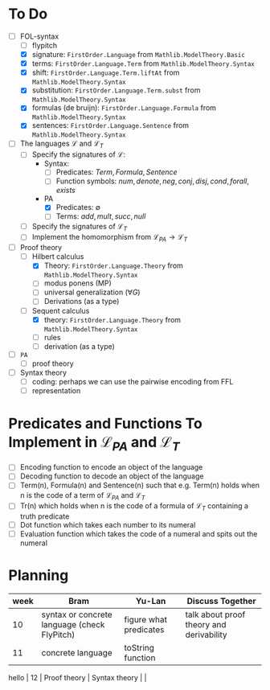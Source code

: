 # To Do
- [ ] FOL-syntax
  - [ ] flypitch
  - [X] signature: `FirstOrder.Language` from `Mathlib.ModelTheory.Basic`
  - [X] terms: `FirstOrder.Language.Term` from `Mathlib.ModelTheory.Syntax`
  - [X] shift: `FirstOrder.Language.Term.liftAt` from `Mathlib.ModelTheory.Syntax`
  - [X] substitution: `FirstOrder.Language.Term.subst` from `Mathlib.ModelTheory.Syntax`
  - [X] formulas (de bruijn): `FirstOrder.Language.Formula` from `Mathlib.ModelTheory.Syntax`
  - [X] sentences: `FirstOrder.Language.Sentence` from `Mathlib.ModelTheory.Syntax`
- [ ] The languages $\mathcal{L}$ and $\mathcal{L}_T$
  - [ ] Specify the signatures of $\mathcal{L}$:
    - Syntax:   
      - [ ] Predicates: $Term,Formula,Sentence$
      - [ ] Function symbols: $num,denote,neg,conj,disj,cond,forall,exists$
    - PA
      - [x] Predicates: $\emptyset$
      - [ ] Terms: $add,mult,succ,null$ 
  - [ ] Specify the signatures of $\mathcal{L}_T$
  - [ ] Implement the homomorphism from $\mathcal{L}_{PA}\to \mathcal{L}_T$
- [ ] Proof theory
  - [ ] Hilbert calculus
    - [X] Theory: `FirstOrder.Language.Theory` from `Mathlib.ModelTheory.Syntax`
    - [ ] modus ponens (MP)
    - [ ] universal generalization ($\forall G$)
    - [ ] Derivations (as a type)
  - [ ] Sequent calculus
    - [X] theory: `FirstOrder.Language.Theory` from `Mathlib.ModelTheory.Syntax`
    - [ ] rules
    - [ ] derivation (as a type)
- [ ] $\texttt{PA}$
  - [ ] proof theory
- [ ] Syntax theory
  - [ ] coding: perhaps we can use the pairwise encoding from FFL
  - [ ] representation
     
# Predicates and Functions To Implement in $\mathcal{L}_{PA}$ and $\mathcal{L}_T$
- [ ] Encoding function to encode an object of the language
- [ ] Decoding function to decode an object of the language
- [ ] Term(n), Formula(n) and Sentence(n) such that e.g. Term(n) holds when n is the code of a term of $\mathcal{L}_{PA}$ and $\mathcal{L}_T$
- [ ] Tr(n) which holds when n is the code of a formula of $\mathcal{L}_{T}$ containing a truth predicate 
- [ ] Dot function which takes each number to its numeral
- [ ] Evaluation function which takes the code of a numeral and spits out the numeral
     
# Planning
| week | Bram | Yu-Lan | Discuss Together |
|---|---|---|---|
| 10 | syntax or concrete  language (check FlyPitch) | figure what predicates | talk about proof theory and derivability |
| 11 | concrete language  | toString function |  |

hello
| 12 | Proof theory | Syntax theory |  |
